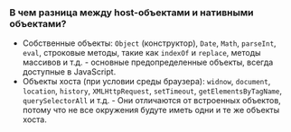 ### В чем разница между host-объектами и нативными объектами?

 - Собственные объекты: `Object` (конструктор), `Date`, `Math`, `parseInt`, `eval`, строковые методы, такие как `indexOf` и `replace`, методы массивов и т.д. - основные предопределенные объекты, всегда доступные в JavaScript.   
 - Объекты хоста (при условии среды браузера): `widnow`, `document`, `location`, `history`, `XMLHttpRequest`, `setTimeout`, `getElementsByTagName`, `querySelectorAll` и т.д. - Они отличаются от встроенных объектов, потому что не все окружения будуте иметь одни и те же объекты хоста.